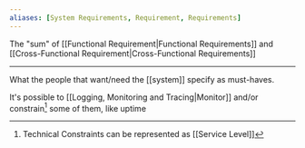 ```yaml
---
aliases: [System Requirements, Requirement, Requirements]
---
```


The "sum" of [[Functional Requirement|Functional Requirements]] and [[Cross-Functional Requirement|Cross-Functional Requirements]]

---

What the people that want/need the [[system]] specify as must-haves.

It's possible to [[Logging, Monitoring and Tracing|Monitor]] and/or constrain[^1] some of them, like uptime

[^1]: Technical Constraints can be represented as [[Service Level]]